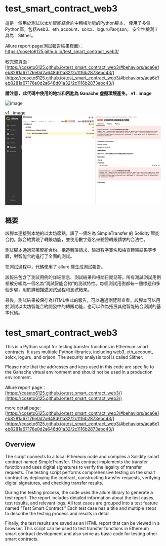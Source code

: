 # test_smart_contract_web3

這是一個用於測試以太坊智能結合約中轉帳功能的Python腳本，
使用了多個Python庫，包括web3、eth_account、solcx、loguru和orjson。
安全性檢測工具為：Slither。

Allure report page(測試報告結果頁面)：[https://coseto6125.github.io/test_smart_contract_web3/
](https://coseto6125.github.io/test_smart_contract_web3/)

較完整頁面：[https://coseto6125.github.io/test_smart_contract_web3/#behaviors/aca6e1eb8281a67176e0d2a648d01a32/2c1116b2873ebc43/](https://coseto6125.github.io/test_smart_contract_web3/#behaviors/aca6e1eb8281a67176e0d2a648d01a32/2c1116b2873ebc43/)

**請注意，此代碼中使用的地址和密匙為 Ganache 虛擬環境產生。
v1 . image**

<img width="1674" alt="image" src="https://github.com/coseto6125/test_smart_contract_web3/assets/80243681/0054287d-ee8d-4654-8d2b-688f1fdd0fca">

v1 . image
![1684095218123](image/README/1684095218123.png)


## 概要

該腳本連接到本地的以太坊節點，譯了一個名為 SimpleTransfer 的 Solidity 智能合約。該合約實現了轉賬功能，並使用數字簽名來驗證轉賬請求的合法性。

測試腳本通過部署智能合約、構造轉賬請求、驗證數字簽名和檢查轉賬結果等步驟，對智能合約進行了全面的測試。

在測試過程中，代碼使用了 allure 庫生成測試報告。

該報告包含了測試用例的詳細信息、測試結果和相關日期誌等。所有測試測試用例都被分組為一個名為“測試智能合約”的測試特性。每個測試用例都有一個標題和多個步驟，用於詳細描述測試過程和測試結果。

最後，測試結果被保存為HTML格式的報告，可以通過瀏覽器查看。該腳本可以用於測試以太坊智能合約開發中的轉賬功能，也可以作為拓展其他智能結合測試的基本代碼。

# test_smart_contract_web3

This is a Python script for testing transfer functions in Ethereum smart contracts. It uses multiple Python libraries, including web3, eth_account, solcx, loguru, and orjson.
The security analysis tool is called Slither.

Please note that the addresses and keys used in this code are specific to the Ganache virtual environment and should not be used in a production environment.

Allure report page：[https://coseto6125.github.io/test_smart_contract_web3/](https://coseto6125.github.io/test_smart_contract_web3/)

more detail page: [https://coseto6125.github.io/test_smart_contract_web3/#behaviors/aca6e1eb8281a67176e0d2a648d01a32/2c1116b2873ebc43/](https://coseto6125.github.io/test_smart_contract_web3/#behaviors/aca6e1eb8281a67176e0d2a648d01a32/2c1116b2873ebc43/)

## Overview

The script connects to a local Ethereum node and compiles a Solidity smart contract named SimpleTransfer. This contract implements the transfer function and uses digital signatures to verify the legality of transfer requests. The testing script performs comprehensive testing on the smart contract by deploying the contract, constructing transfer requests, verifying digital signatures, and checking transfer results.

During the testing process, the code uses the allure library to generate a test report. The report includes detailed information about the test cases, test results, and relevant logs. All test cases are grouped into a test feature named "Test Smart Contract." Each test case has a title and multiple steps to describe the testing process and results in detail.

Finally, the test results are saved as an HTML report that can be viewed in a browser. This script can be used to test transfer functions in Ethereum smart contract development and also serve as basic code for testing other smart contracts.
